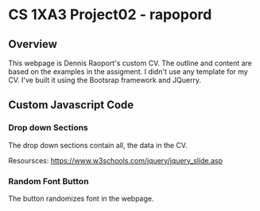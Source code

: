#  CS 1XA3 Project02 - rapopord
## Overview
 This webpage is Dennis Raoport's custom CV. The outline and content are based on the examples in the assigment.
 I didn't use any template for my CV. I've built it using the Bootsrap framework and JQuerry. 
 
## Custom Javascript Code

### Drop down Sections

The drop down sections contain all, the data in the CV.

Resoursces:
https://www.w3schools.com/jquery/jquery_slide.asp

### Random Font Button

The button randomizes font in the webpage. 


